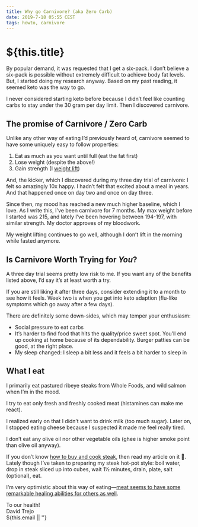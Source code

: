 ```yaml
---
title: Why go Carnivore? (aka Zero Carb)
date: 2019-7-18 05:55 CEST
tags: howto, carnivore
---
```

# ${this.title}

By popular demand, it was requested that I get a six-pack. I don’t believe a six-pack is possible without extremely difficult to achieve body fat levels. But, I started doing my research anyway.  Based on my past reading, it seemed keto was the way to go. 

I never considered starting keto before because I didn’t feel like counting carbs to stay under the 30 gram per day limit. Then I discovered carnivore. 

## The promise of Carnivore / Zero Carb

Unlike any other way of eating I’d previously heard of, carnivore seemed to have some uniquely easy to follow properties:

1. Eat as much as you want until full (eat the fat first)
2. Lose weight (despite the above!)
3. Gain strength (I [weight lift][1])

And, the kicker, which I discovered during my three day trial of carnivore: I felt so amazingly 10x happy. I hadn’t felt that excited about a meal in years. And that happened once on day two and once on day three.

Since then, my mood has reached a new much higher baseline, which I love. As I write this, I’ve been carnivore for 7 months. My max weight before I started was 215, and lately I’ve been hovering between 194-197, with similar strength. My doctor approves of my bloodwork.

My weight lifting continues to go well, although I don’t lift in the morning while fasted anymore. 

## Is Carnivore Worth Trying for *You*?
A three day trial seems pretty low risk to me. If you want any of the benefits listed above, I’d say it’s at least worth a try. 

If you are still liking it after three days, consider extending it to a month to see how it feels. Week two is when you get into keto adaption (flu-like symptoms which go away after a few days).

There are definitely some down-sides, which may temper your enthusiasm:

- Social pressure to eat carbs
- It’s harder to find food that hits the quality/price sweet spot. You’ll end up cooking at home because of its dependability. Burger patties can be good, at the right place.
- My sleep changed: I sleep a bit less and it feels a bit harder to sleep in

## What I eat
I primarily eat pastured ribeye steaks from Whole Foods, and wild salmon when I’m in the mood. 

I try to eat only fresh and freshly cooked meat (histamines can make me react).

I realized early on that I didn’t want to drink milk (too much sugar). Later on, I stopped eating cheese because I suspected it made me feel really tired.

I don’t eat any olive oil nor other vegetable oils (ghee is higher smoke point than olive oil anyway).

If you don’t know [how to buy and cook steak][2], then read my article on it 🙂. Lately though I’ve taken to preparing my steak hot-pot style: boil water, drop in steak sliced up into cubes, wait 1½ minutes, drain, plate, salt (optional), eat.

I‘m very optimistic about this way of eating—[meat seems to have some remarkable healing abilities for others as well][3]. 

To our health!  
<span class="serif i">David Trejo</span><br/>
${this.email || ''}

[1]: https://dtrejo.com/lifting
[2]: https://dtrejo.com/how-to-buy-and-cook-steak
[3]: http://meatheals.com
